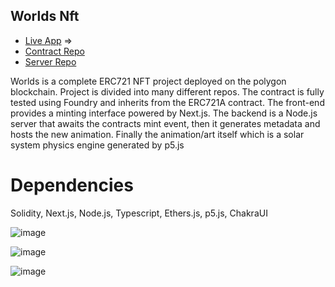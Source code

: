 ## Worlds Nft

- [Live App](https://www.worldsnft.xyz/) =>
- [Contract Repo](https://github.com/jtardioli/worlds-contract)
- [Server Repo](https://github.com/jtardioli/worlds-server)


Worlds is a complete ERC721 NFT project deployed on the polygon blockchain. Project is divided into many different repos. The contract is fully tested using Foundry and inherits from the ERC721A contract. The front-end provides a minting interface powered by Next.js. The backend is a Node.js server that awaits the contracts mint event, then it generates metadata and hosts the new animation. Finally the animation/art itself which is a solar system physics engine generated by p5.js

# Dependencies
Solidity, 
Next.js, 
Node.js, 
Typescript, 
Ethers.js, 
p5.js, 
ChakraUI



![image](https://user-images.githubusercontent.com/85530348/166398679-5ebb814f-edb8-4856-9d61-04c2413b5fdd.png)

![image](https://user-images.githubusercontent.com/85530348/166398750-b31f3bd6-1b52-41b3-ad69-9bff32f00eda.png)

![image](https://user-images.githubusercontent.com/85530348/166398886-94ef6efd-2a7f-40f5-ac3e-492ddbd3d1ca.png)
